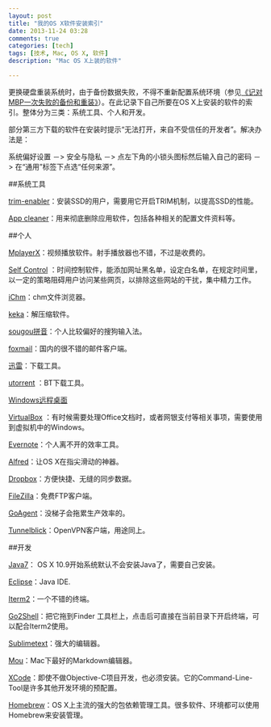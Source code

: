 ```yaml
---
layout: post
title: "我的OS X软件安装索引"
date: 2013-11-24 03:28
comments: true
categories: [tech]
tags: [技术, Mac, OS X, 软件]
description: "Mac OS X上装的软件"

---
```


更换硬盘重装系统时，由于备份数据失败，不得不重新配置系统环境（参见[《记对MBP一次失败的备份和重装》](http://biaobiaoqi.me/blog/2013/11/24/failed-in-replacing-hdd/)）。在此记录下自己所要在OS X上安装的软件的索引。整体分为三类：系统工具、个人和开发。


部分第三方下载的软件在安装时提示“无法打开，来自不受信任的开发者”。解决办法是：

系统偏好设置 －> 安全与隐私 －> 点左下角的小锁头图标然后输入自己的密码 －> 在“通用”标签下点选“任何来源”。

<!--more-->

##系统工具

[trim-enabler](http://www.groths.org/software/trimenabler/)：安装SSD的用户，需要用它开启TRIM机制，以提高SSD的性能。

[App cleaner](http://www.freemacsoft.net/appcleaner/)：用来彻底删除应用软件，包括各种相关的配置文件资料等。


##个人

[MplayerX](http://mplayerx.org/download.html)：视频播放软件。射手播放器也不错，不过是收费的。

[Self Control](http://selfcontrolapp.com/) ：时间控制软件，能添加网址黑名单，设定白名单，在规定时间里，以一定的策略阻碍用户访问某些网页，以排除这些网站的干扰，集中精力工作。

[iChm](https://code.google.com/p/ichm/)：chm文件浏览器。

[keka](http://www.kekaosx.com/zh-cn/)：解压缩软件。

[sougou拼音](http://pinyin.sogou.com/mac/?f=imemac&f=index&r=2015)：个人比较偏好的搜狗输入法。

[foxmail](https://itunes.apple.com/cn/app/foxmail/id617950461?mt=12)：国内的很不错的邮件客户端。

[迅雷](https://itunes.apple.com/cn/app/thunder/id463419485?mt=12)：下载工具。

[utorrent](http://www.utorrent.com/intl/zh_cn/downloads/complete/os/osx) ：BT下载工具。

[Windows远程桌面](http://www.microsoft.com/zh-cn/download/details.aspx?id=18140)

[VirtualBox](https://www.virtualbox.org/wiki/Downloads) ：有时候需要处理Office文档时，或者网银支付等相关事项，需要使用到虚拟机中的Windows。

[Evernote](https://itunes.apple.com/cn/app/yin-xiang-bi-ji/id406056744?mt=12)：个人离不开的效率工具。

[Alfred](http://www.alfredapp.com/)：让OS X在指尖滑动的神器。

[Dropbox](https://www.dropbox.com/downloading?os=mac)：方便快捷、无缝的同步数据。

[FileZilla](https://filezilla-project.org/download.php)：免费FTP客户端。

[GoAgent](https://code.google.com/p/goagent/)：没梯子会拖累生产效率的。

[Tunnelblick](http://code.google.com/p/tunnelblick/)：OpenVPN客户端，用途同上。

##开发


[Java7](http://www.oracle.com/technetwork/java/javase/downloads/jdk7-downloads-1880260.html)： OS X 10.9开始系统默认不会安装Java了，需要自己安装。

[Eclipse](http://www.eclipse.org/downloads/)：Java IDE.

[Iterm2](http://www.iterm2.com/#/section/downloads)：一个不错的终端。

[Go2Shell](https://itunes.apple.com/cn/app/go2shell/id445770608?mt=12)：把它拖到Finder 工具栏上，点击后可直接在当前目录下开启终端，可以配合Iterm2使用。

[Sublimetext](http://www.sublimetext.com/2)：强大的编辑器。

[Mou](http://mouapp.com/)：Mac下最好的Markdown编辑器。

[XCode](https://itunes.apple.com/cn/app/xcode/id497799835?mt=12)：即使不做Objective-C项目开发，也必须安装。它的Command-Line-Tool是许多其他开发环境的预配置。

[Homebrew](http://brew.sh/)：OS X上主流的强大的包依赖管理工具。很多软件、环境都可以使用Homebrew来安装管理。

